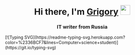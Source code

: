 

<h1 align="center">Hi there, I'm <a href="https://daniilshat.ru/" target="_blank">Grigory</a> 
<img src="https://github.com/blackcater/blackcater/raw/main/images/Hi.gif" height="32"/></h1>
<h3 align="center">IT writer from Russia</h3>
[![Typing SVG](https://readme-typing-svg.herokuapp.com?color=%2336BCF7&lines=Computer+science+student)](https://git.io/typing-svg)


  
